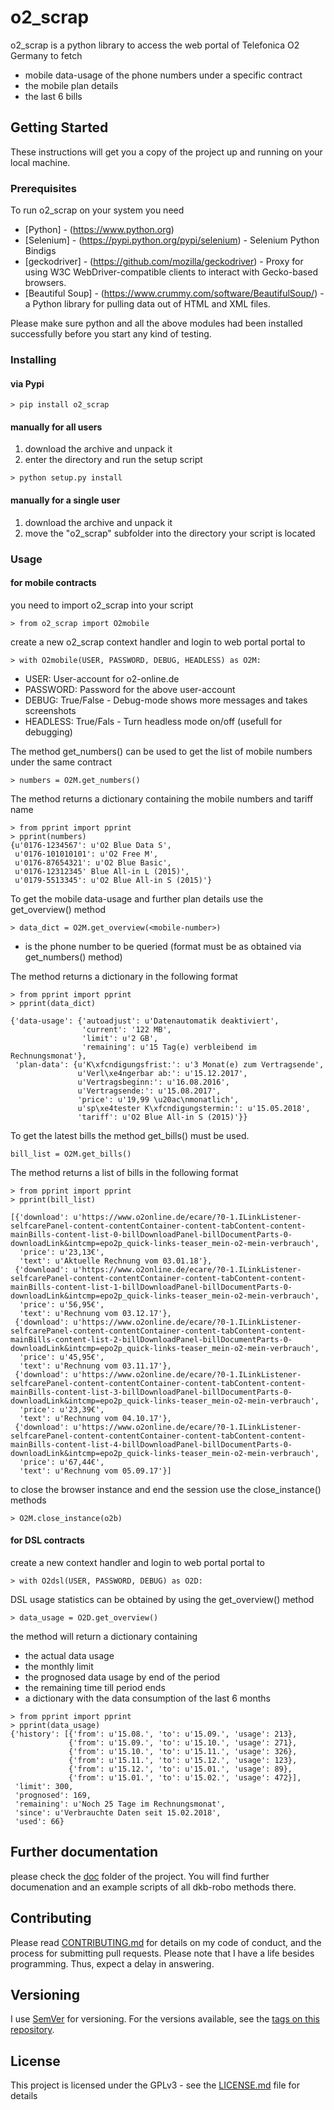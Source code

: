 # o2_scrap

o2_scrap is a python library to access the web portal of Telefonica O2 Germany to fetch 
- mobile data-usage of the phone numbers under a specific contract
- the mobile plan details
- the last 6 bills

## Getting Started

These instructions will get you a copy of the project up and running on your local machine.

### Prerequisites

To run o2_scrap on your system you need

* [Python] - (https://www.python.org)
* [Selenium] - (https://pypi.python.org/pypi/selenium) - Selenium Python Bindigs 
* [geckodriver] - (https://github.com/mozilla/geckodriver) - Proxy for using W3C WebDriver-compatible clients to interact with Gecko-based browsers.
* [Beautiful Soup]  - (https://www.crummy.com/software/BeautifulSoup/) - a Python library for pulling data out of HTML and XML files.

Please make sure python and all the above modules had been installed successfully before you start any kind of testing.

### Installing

#### via Pypi
```
> pip install o2_scrap
```

#### manually for all users
1. download the archive and unpack it
2. enter the directory and run the setup script
```
> python setup.py install
```

#### manually for a single user
1. download the archive and unpack it
2. move the "o2_scrap" subfolder into the directory your script is located

### Usage
#### for mobile contracts
you need to import o2_scrap into your script
```
> from o2_scrap import O2mobile
``` 

create a new o2_scrap context handler and login to web portal portal to 
```
> with O2mobile(USER, PASSWORD, DEBUG, HEADLESS) as O2M:
```

- USER: User-account for o2-online.de
- PASSWORD: Password for the above user-account
- DEBUG: True/False - Debug-mode shows more messages and takes screenshots
- HEADLESS: True/Fals - Turn headless mode on/off (usefull for debugging)

The method get_numbers() can be used to get the list of mobile numbers under the same contract 
```
> numbers = O2M.get_numbers()
```

The method returns a dictionary containing the mobile numbers and tariff name
```
> from pprint import pprint
> pprint(numbers)
{u'0176-1234567': u'O2 Blue Data S',
 u'0176-101010101': u'O2 Free M',
 u'0176-87654321': u'O2 Blue Basic',
 u'0176-12312345' Blue All-in L (2015)',
 u'0179-5513345': u'O2 Blue All-in S (2015)'}
```

To get the mobile data-usage and further plan details use the get_overview() method 
```
> data_dict = O2M.get_overview(<mobile-number>)
```
* <mobile-number> is the phone number to be queried (format must be as obtained via get_numbers() method)

The method returns a dictionary in the following format
```
> from pprint import pprint
> pprint(data_dict)

{'data-usage': {'autoadjust': u'Datenautomatik deaktiviert',
                'current': '122 MB',
                'limit': u'2 GB',
                'remaining': u'15 Tag(e) verbleibend im Rechnungsmonat'},
 'plan-data': {u'K\xfcndigungsfrist:': u'3 Monat(e) zum Vertragsende',
               u'Verl\xe4ngerbar ab:': u'15.12.2017',
               u'Vertragsbeginn:': u'16.08.2016',
               u'Vertragsende:': u'15.08.2017',
               'price': u'19,99 \u20ac\nmonatlich',
               u'sp\xe4tester K\xfcndigungstermin:': u'15.05.2018',
               'tariff': u'O2 Blue All-in S (2015)'}}
```

To get the latest bills the method get_bills() must be used.
```
bill_list = O2M.get_bills()
```
The method returns a list of bills in the following format
```
> from pprint import pprint
> pprint(bill_list)

[{'download': u'https://www.o2online.de/ecare/?0-1.ILinkListener-selfcarePanel-content-contentContainer-content-tabContent-content-mainBills-content-list-0-billDownloadPanel-billDocumentParts-0-downloadLink&intcmp=epo2p_quick-links-teaser_mein-o2-mein-verbrauch',
  'price': u'23,13€',
  'text': u'Aktuelle Rechnung vom 03.01.18'},
 {'download': u'https://www.o2online.de/ecare/?0-1.ILinkListener-selfcarePanel-content-contentContainer-content-tabContent-content-mainBills-content-list-1-billDownloadPanel-billDocumentParts-0-downloadLink&intcmp=epo2p_quick-links-teaser_mein-o2-mein-verbrauch',
  'price': u'56,95€',
  'text': u'Rechnung vom 03.12.17'},
 {'download': u'https://www.o2online.de/ecare/?0-1.ILinkListener-selfcarePanel-content-contentContainer-content-tabContent-content-mainBills-content-list-2-billDownloadPanel-billDocumentParts-0-downloadLink&intcmp=epo2p_quick-links-teaser_mein-o2-mein-verbrauch',
  'price': u'45,95€',
  'text': u'Rechnung vom 03.11.17'},
 {'download': u'https://www.o2online.de/ecare/?0-1.ILinkListener-selfcarePanel-content-contentContainer-content-tabContent-content-mainBills-content-list-3-billDownloadPanel-billDocumentParts-0-downloadLink&intcmp=epo2p_quick-links-teaser_mein-o2-mein-verbrauch',
  'price': u'23,39€',
  'text': u'Rechnung vom 04.10.17'},
 {'download': u'https://www.o2online.de/ecare/?0-1.ILinkListener-selfcarePanel-content-contentContainer-content-tabContent-content-mainBills-content-list-4-billDownloadPanel-billDocumentParts-0-downloadLink&intcmp=epo2p_quick-links-teaser_mein-o2-mein-verbrauch',
  'price': u'67,44€',
  'text': u'Rechnung vom 05.09.17'}]
```

to close the browser instance and end the session use the close_instance() methods
```
> O2M.close_instance(o2b)
```

#### for DSL contracts

create a new context handler and login to web portal portal to 
```
> with O2dsl(USER, PASSWORD, DEBUG) as O2D:
```

  
DSL usage statistics can be obtained by using the get_overview() method
```
> data_usage = O2D.get_overview()
```
the method will return a dictionary containing
- the actual data usage
- the monthly limit
- the prognosed data usage by end of the period
- the remaining time till period ends
- a dictionary with the data consumption of the last 6 months

```
> from pprint import pprint
> pprint(data_usage)
{'history': [{'from': u'15.08.', 'to': u'15.09.', 'usage': 213},
             {'from': u'15.09.', 'to': u'15.10.', 'usage': 271},
             {'from': u'15.10.', 'to': u'15.11.', 'usage': 326},
             {'from': u'15.11.', 'to': u'15.12.', 'usage': 123},
             {'from': u'15.12.', 'to': u'15.01.', 'usage': 89},
             {'from': u'15.01.', 'to': u'15.02.', 'usage': 472}],
 'limit': 300,
 'prognosed': 169,
 'remaining': u'Noch 25 Tage im Rechnungsmonat',
 'since': u'Verbrauchte Daten seit 15.02.2018',
 'used': 66}
 ```

## Further documentation
please check the [doc](https://github.com/grindsa/dkb-robo/tree/master/doc) folder of the project. You will find further documenation and an example scripts of all dkb-robo methods there.

## Contributing

Please read [CONTRIBUTING.md](https://github.com/grindsa/o2_scrap/blob/master/CONTRIBUTING.md) for details on my code of conduct, and the process for submitting pull requests.
Please note that I have a life besides programming. Thus, expect a delay in answering.

## Versioning

I use [SemVer](http://semver.org/) for versioning. For the versions available, see the [tags on this repository](https://github.com/grindsa/dkb-robo/tags). 

## License

This project is licensed under the GPLv3 - see the [LICENSE.md](https://github.com/grindsa/o2_scrap/blob/master/LICENSE) file for details